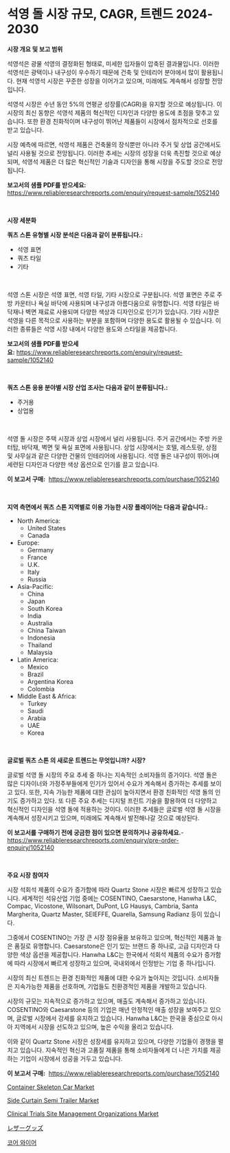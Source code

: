 <p><h1>석영 돌 시장 규모, CAGR, 트렌드 2024-2030</h1></p><p><strong>시장 개요 및 보고 범위</strong></p>
<p><p>석영석은 광물 석영의 결정화된 형태로, 미세한 입자들이 압축된 결과물입니다. 이러한 석영석은 광택이나 내구성이 우수하기 때문에 건축 및 인테리어 분야에서 많이 활용됩니다. 현재 석영석 시장은 꾸준한 성장을 이어가고 있으며, 미래에도 계속해서 성장할 전망입니다. </p><p>석영석 시장은 수년 동안 5%의 연평균 성장률(CAGR)을 유지할 것으로 예상됩니다. 이 시장의 최신 동향은 석영석 제품의 혁신적인 디자인과 다양한 용도에 초점을 맞추고 있습니다. 또한 환경 친화적이며 내구성이 뛰어난 제품들이 시장에서 점차적으로 선호를 받고 있습니다. </p><p>시장 예측에 따르면, 석영석 제품은 건축물의 장식뿐만 아니라 주거 및 상업 공간에서도 널리 사용될 것으로 전망됩니다. 이러한 추세는 시장의 성장을 더욱 촉진할 것으로 예상되며, 석영석 제품은 더 많은 혁신적인 기술과 디자인을 통해 시장을 주도할 것으로 전망됩니다.</p></p>
<p><strong>보고서의 샘플 PDF를 받으세요:</strong> <a href="https://www.reliableresearchreports.com/enquiry/request-sample/1052140">https://www.reliableresearchreports.com/enquiry/request-sample/1052140</a></p>
<p>&nbsp;</p>
<p><strong>시장 세분화</strong></p>
<p><strong>쿼츠 스톤 유형별 시장 분석은 다음과 같이 분류됩니다.:</strong></p>
<p><ul><li>석영 표면</li><li>쿼츠 타일</li><li>기타</li></ul></p>
<p>&nbsp;</p>
<p><p>석영 스톤 시장은 석영 표면, 석영 타일, 기타 시장으로 구분됩니다. 석영 표면은 주로 주방 카운터나 욕실 바닥에 사용되며 내구성과 아름다움으로 유명합니다. 석영 타일은 바닥재나 벽면 재료로 사용되며 다양한 색상과 디자인으로 인기가 있습니다. 기타 시장은 석영을 다른 목적으로 사용하는 부분을 포함하며 다양한 용도로 활용될 수 있습니다. 이러한 종류들은 석영 시장 내에서 다양한 용도와 스타일을 제공합니다.</p></p>
<p><strong>보고서의 샘플 PDF를 받으세요:</strong>&nbsp;<a href="https://www.reliableresearchreports.com/enquiry/request-sample/1052140">https://www.reliableresearchreports.com/enquiry/request-sample/1052140</a></p>
<p>&nbsp;</p>
<p><strong> 쿼츠 스톤 응용 분야별 시장 산업 조사는 다음과 같이 분류됩니다.:</strong></p>
<p><ul><li>주거용</li><li>상업용</li></ul></p>
<p>&nbsp;</p>
<p><p>석영 돌 시장은 주택 시장과 상업 시장에서 널리 사용됩니다. 주거 공간에서는 주방 카운터탑, 바닥재, 벽면 및 욕실 표면에 사용됩니다. 상업 시장에서는 호텔, 레스토랑, 상점 및 사무실과 같은 다양한 건물의 인테리어에 사용됩니다. 석영 돌은 내구성이 뛰어나며 세련된 디자인과 다양한 색상 옵션으로 인기를 끌고 있습니다.</p></p>
<p><strong>이 보고서 구매:</strong>&nbsp; <a href="https://www.reliableresearchreports.com/purchase/1052140">https://www.reliableresearchreports.com/purchase/1052140</a></p>
<p>&nbsp;</p>
<p><strong>지역 측면에서 쿼츠 스톤 지역별로 이용 가능한 시장 플레이어는 다음과 같습니다.:</strong></p>
<p><ul>
    <li>
        North America:
        <ul>
            <li>United States</li>
            <li>Canada</li>
        </ul>
    </li>
    <li>
        Europe:
        <ul>
            <li>Germany</li>
            <li>France</li>
            <li>U.K.</li>
            <li>Italy</li>
            <li>Russia</li>
        </ul>
    </li>
    <li>
        Asia-Pacific:
        <ul>
            <li>China</li>
            <li>Japan</li>
            <li>South Korea</li>
            <li>India</li>
            <li>Australia</li>
            <li>China Taiwan</li>
            <li>Indonesia</li>
            <li>Thailand</li>
            <li>Malaysia</li>
        </ul>
    </li>
    <li>
        Latin America:
        <ul>
            <li>Mexico</li>
            <li>Brazil</li>
            <li>Argentina Korea</li>
            <li>Colombia</li>
        </ul>
    </li>
    <li>
        Middle East & Africa:
        <ul>
            <li>Turkey</li>
            <li>Saudi</li>
            <li>Arabia</li>
            <li>UAE</li>
            <li>Korea</li>
        </ul>
    </li>
    </ul></p>
<p>&nbsp;</p>
<p><strong>글로벌 쿼츠 스톤 의 새로운 트렌드는 무엇입니까? 시장?</strong></p>
<p><p>글로벌 석영 돌 시장의 주요 추세 중 하나는 지속적인 소비자들의 증가이다. 석영 돌은 많은 디자이너와 가정주부들에게 인기가 있어서 수요가 계속해서 증가하는 추세를 보이고 있다. 또한, 지속 가능한 제품에 대한 관심이 높아지면서 환경 친화적인 석영 돌의 인기도 증가하고 있다. 또 다른 주요 추세는 디지털 프린트 기술을 활용하여 더 다양하고 혁신적인 디자인을 석영 돌에 적용하는 것이다. 이러한 추세들은 글로벌 석영 돌 시장을 계속해서 성장시키고 있으며, 미래에도 계속해서 발전해나갈 것으로 예상된다.</p></p>
<p><strong>이 보고서를 구매하기 전에 궁금한 점이 있으면 문의하거나 공유하세요.</strong>- <a href="https://www.reliableresearchreports.com/enquiry/pre-order-enquiry/1052140">https://www.reliableresearchreports.com/enquiry/pre-order-enquiry/1052140</a></p>
<p>&nbsp;</p>
<p><strong>주요 시장 참여자</strong></p>
<p><p>시장 석회석 제품의 수요가 증가함에 따라 Quartz Stone 시장은 빠르게 성장하고 있습니다. 세계적인 석유산업 기업 중에는 COSENTINO, Caesarstone, Hanwha L&C, Compac, Vicostone, Wilsonart, DuPont, LG Hausys, Cambria, Santa Margherita, Quartz Master, SEIEFFE, Quarella, Samsung Radianz 등이 있습니다.</p><p>그중에서 COSENTINO는 가장 큰 시장 점유율을 보유하고 있으며, 혁신적인 제품과 높은 품질로 유명합니다. Caesarstone은 인기 있는 브랜드 중 하나로, 고급 디자인과 다양한 색상 옵션을 제공합니다. Hanwha L&C는 한국에서 석회석 제품의 수요가 증가함에 따라 시장에서 빠르게 성장하고 있으며, 국내외에서 인정받는 기업 중 하나입니다.</p><p>시장의 최신 트렌드는 환경 친화적인 제품에 대한 수요가 높아지는 것입니다. 소비자들은 지속가능한 제품을 선호하며, 기업들도 친환경적인 제품을 개발하고 있습니다.</p><p>시장의 규모는 지속적으로 증가하고 있으며, 매출도 계속해서 증가하고 있습니다. COSENTINO와 Caesarstone 등의 기업은 매년 안정적인 매출 성장을 보여주고 있으며, 글로벌 시장에서 강세를 유지하고 있습니다. Hanwha L&C는 한국을 중심으로 아시아 지역에서 시장을 선도하고 있으며, 높은 수익을 올리고 있습니다.</p><p>이와 같이 Quartz Stone 시장은 성장세를 유지하고 있으며, 다양한 기업들이 경쟁을 펼치고 있습니다. 지속적인 혁신과 고품질 제품을 통해 소비자들에게 더 나은 가치를 제공하는 기업이 시장에서 성공을 거두고 있습니다.</p></p>
<p><strong>이 보고서 구매:</strong>&nbsp;&nbsp;<a href="https://www.reliableresearchreports.com/purchase/1052140">https://www.reliableresearchreports.com/purchase/1052140</a></p>
<p><p><a href="https://ivy-potential-64b.notion.site/Container-Skeleton-Car-Market-Offers-Provide-Insightful-Data-for-the-Time-Period-from-2024-to-2031-a-01e37af9522346d0a9aa9b7404e912aa">Container Skeleton Car Market</a></p><p><a href="https://nifty-kite-d51.notion.site/Side-Curtain-Semi-Trailer-Market-Size-Focuses-on-Market-Dynamics-In-Depth-Analysis-and-Future-Proje-60f5e09d75214893a644fc0763a435a6">Side Curtain Semi Trailer Market</a></p><p><a href="https://view.publitas.com/reportprime-1/clinical-trials-site-management-organizations-market-size-growing-and-forecasted-for-period-from-2023-2030-and-provides-complete-market-analysis-of-this-market/">Clinical Trials Site Management Organizations Market</a></p><p><a href="https://github.com/dzy793153605/Market-Research-Report-List-1/blob/main/6907470190118.md">レザーグッズ</a></p><p><a href="https://github.com/plelbej847484502/Market-Research-Report-List-1/blob/main/9632969189992.md">코어 와이어</a></p></p>
